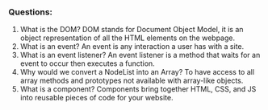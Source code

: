 ### Questions:
1. What is the DOM?
DOM stands for Document Object Model, it is an object representation of all the HTML elements on the webpage.
2. What is an event?
An event is any interaction a user has with a site.
3. What is an event listener?
An event listener is a method that waits for an event to occur then executes a function.
4. Why would we convert a NodeList into an Array?
To have access to all array methods and prototypes not available with array-like objects.
5. What is a component? 
Components bring together HTML, CSS, and JS into reusable pieces of code for your website.